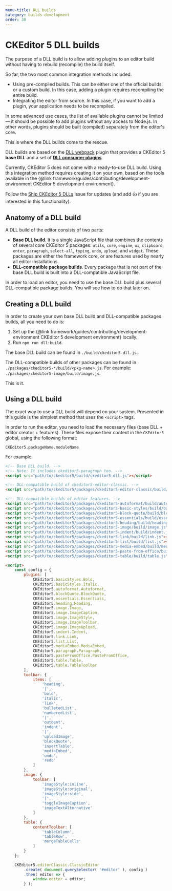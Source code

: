 ```yaml
---
menu-title: DLL builds
category: builds-development
order: 30
---
```


# CKEditor 5 DLL builds

The purpose of a DLL build is to allow adding plugins to an editor build without having to rebuild (recompile) the build itself.

So far, the two most common integration methods included:

* Using pre-compiled builds. This can be either one of the official builds or a custom build. In this case, adding a plugin requires recompiling the entire build.
* Integrating the editor from source. In this case, if you want to add a plugin, your application needs to be recompiled.

In some advanced use cases, the list of available plugins cannot be limited &mdash; it should be possible to add plugins without any access to Node.js. In other words, plugins should be built (compiled) separately from the editor's core.

This is where the DLL builds come to the rescue.

DLL builds are based on the [DLL webpack](https://webpack.js.org/plugins/dll-plugin/) plugin that provides a CKEditor 5 **base DLL** and a set of **[DLL consumer plugins](https://webpack.js.org/plugins/dll-plugin/#dllreferenceplugin)**.

Currently, CKEditor 5 does not come with a ready-to-use DLL build. Using this integration method requires creating it on your own, based on the tools available in the {@link framework/guides/contributing/development-environment CKEditor 5 development environment}.

Follow the [Ship CKEditor 5 DLLs](https://github.com/ckeditor/ckeditor5/issues/9145) issue for updates (and add 👍 if you are interested in this functionality).

## Anatomy of a DLL build

A DLL build of the editor consists of two parts:

* **Base DLL build**. It is a single JavaScript file that combines the contents of several core CKEditor 5 packages: `utils`, `core`, `engine`, `ui`, `clipboard`, `enter`, `paragraph`, `select-all`, `typing`, `undo`, `upload`, and `widget`. These packages are either the framework core, or are features used by nearly all editor installations.
* **DLL-compatible package builds**. Every package that is not part of the base DLL build is built into a DLL-compatible JavaScript file.

In order to load an editor, you need to use the base DLL build plus several DLL-compatible package builds. You will see how to do that later on.

## Creating a DLL build

In order to create your own base DLL build and DLL-compatible packages builds, all you need to do is:

1. Set up the {@link framework/guides/contributing/development-environment CKEditor 5 development environment} locally.
2. Run `npm run dll:build`.

The base DLL build can be found in `./build/ckeditor5-dll.js`.

The DLL-compatible builds of other packages can be found in `./packages/ckeditor5-*/build/<pkg-name>.js`. For example: `./packages/ckeditor5-image/build/image.js`.

This is it.

## Using a DLL build

The exact way to use a DLL build will depend on your system. Presented in this guide is the simplest method that uses the `<script>` tags.

In order to run the editor, you need to load the necessary files (base DLL + editor creator + features). These files expose their content in the `CKEditor5` global, using the following format:

```
CKEditor5.packageName.moduleName
```

For example:

```html
<!-- Base DLL build. -->
<!-- Note: It includes ckeditor5-paragraph too. -->
<script src="path/to/ckeditor5/build/ckeditor5-dll.js"></script>

<!-- DLL-compatible build of ckeditor5-editor-classic. -->
<script src="path/to/ckeditor5/packages/ckeditor5-editor-classic/build/editor-classic.js"></script>

<!-- DLL-compatible builds of editor features. -->
<script src="path/to/ckeditor5/packages/ckeditor5-autoformat/build/autoformat.js"></script>
<script src="path/to/ckeditor5/packages/ckeditor5-basic-styles/build/basic-styles.js"></script>
<script src="path/to/ckeditor5/packages/ckeditor5-block-quote/build/block-quote.js"></script>
<script src="path/to/ckeditor5/packages/ckeditor5-essentials/build/essentials.js"></script>
<script src="path/to/ckeditor5/packages/ckeditor5-heading/build/heading.js"></script>
<script src="path/to/ckeditor5/packages/ckeditor5-image/build/image.js"></script>
<script src="path/to/ckeditor5/packages/ckeditor5-indent/build/indent.js"></script>
<script src="path/to/ckeditor5/packages/ckeditor5-link/build/link.js"></script>
<script src="path/to/ckeditor5/packages/ckeditor5-list/build/list.js"></script>
<script src="path/to/ckeditor5/packages/ckeditor5-media-embed/build/media-embed.js"></script>
<script src="path/to/ckeditor5/packages/ckeditor5-paste-from-office/build/paste-from-office.js"></script>
<script src="path/to/ckeditor5/packages/ckeditor5-table/build/table.js"></script>

<script>
	const config = {
		plugins: [
			CKEditor5.basicStyles.Bold,
			CKEditor5.basicStyles.Italic,
			CKEditor5.autoformat.Autoformat,
			CKEditor5.blockQuote.BlockQuote,
			CKEditor5.essentials.Essentials,
			CKEditor5.heading.Heading,
			CKEditor5.image.Image,
			CKEditor5.image.ImageCaption,
			CKEditor5.image.ImageStyle,
			CKEditor5.image.ImageToolbar,
			CKEditor5.image.ImageUpload,
			CKEditor5.indent.Indent,
			CKEditor5.link.Link,
			CKEditor5.list.List,
			CKEditor5.mediaEmbed.MediaEmbed,
			CKEditor5.paragraph.Paragraph,
			CKEditor5.pasteFromOffice.PasteFromOffice,
			CKEditor5.table.Table,
			CKEditor5.table.TableToolbar
		],
		toolbar: {
			items: [
				'heading',
				'|',
				'bold',
				'italic',
				'link',
				'bulletedList',
				'numberedList',
				'|',
				'outdent',
				'indent',
				'|',
				'uploadImage',
				'blockQuote',
				'insertTable',
				'mediaEmbed',
				'undo',
				'redo'
			]
		},
		image: {
			toolbar: [
				'imageStyle:inline',
				'imageStyle:original',
				'imageStyle:side',
				'|',
				'toggleImageCaption',
				'imageTextAlternative'
			]
		},
		table: {
			contentToolbar: [
				'tableColumn',
				'tableRow',
				'mergeTableCells'
			]
		}
	};

	CKEditor5.editorClassic.ClassicEditor
		.create( document.querySelector( '#editor' ), config )
		.then( editor => {
			window.editor = editor;
		} );
```

<!--

## Known limitations

## Creating DLL-compatible plugins

## Runtime plugins

-->
